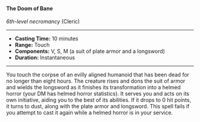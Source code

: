 #### The Doom of Bane
*6th-level necromancy* (Cleric)
___
- **Casting Time:** 10 minutes
- **Range:** Touch
- **Components:** V, S, M (a suit of plate armor and a longsword)
- **Duration:** Instantaneous
---
You touch the corpse of an evilly aligned humanoid
that has been dead for no longer than eight hours.
The creature rises and dons the suit of armor and
wields the longsword as it finishes its
transformation into a helmed horror  (your DM
has helmed horror statistics). It serves you and acts
on its own initiative, aiding you to the best of its
abilities. If it drops to 0 hit points, it turns to dust,
along with the plate armor and longsword.
This spell fails if you attempt to cast it again while
a helmed horror is in your service.
